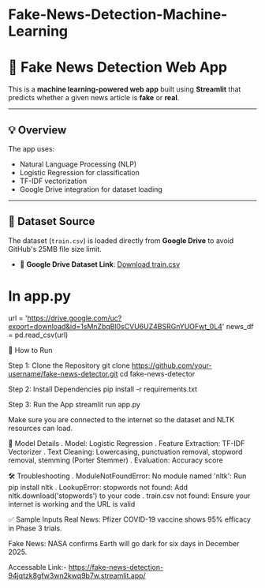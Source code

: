 # Fake-News-Detection-Machine-Learning

# 📰 Fake News Detection Web App

This is a **machine learning-powered web app** built using **Streamlit** that predicts whether a given news article is **fake** or **real**.

---

## 💡 Overview

The app uses:
- Natural Language Processing (NLP)
- Logistic Regression for classification
- TF-IDF vectorization
- Google Drive integration for dataset loading

---

## 📁 Dataset Source

The dataset (`train.csv`) is loaded directly from **Google Drive** to avoid GitHub's 25MB file size limit.

- 🔗 **Google Drive Dataset Link**: [Download train.csv](https://drive.google.com/uc?export=download&id=1sMnZbqBl0sCVU6UZ4BSRGnYUOFwt_0L4)

# In app.py  
url = 'https://drive.google.com/uc?export=download&id=1sMnZbqBl0sCVU6UZ4BSRGnYUOFwt_0L4'
news_df = pd.read_csv(url)


🚀 How to Run

Step 1: Clone the Repository
        git clone https://github.com/your-username/fake-news-detector.git
        cd fake-news-detector

Step 2: Install Dependencies
        pip install -r requirements.txt

Step 3: Run the App
        streamlit run app.py
        
Make sure you are connected to the internet so the dataset and NLTK resources can load.


🧠 Model Details
. Model: Logistic Regression
. Feature Extraction: TF-IDF Vectorizer
. Text Cleaning: Lowercasing, punctuation removal, stopword removal, stemming (Porter Stemmer)
. Evaluation: Accuracy score

🛠 Troubleshooting
. ModuleNotFoundError: No module named 'nltk': Run pip install nltk
. LookupError: stopwords not found: Add nltk.download('stopwords') to your code
. train.csv not found: Ensure your internet is working and the URL is valid

✅ Sample Inputs
Real News:
Pfizer COVID-19 vaccine shows 95% efficacy in Phase 3 trials.

Fake News:
NASA confirms Earth will go dark for six days in December 2025.


Accessable Link:- https://fake-news-detection-94jqtzk8gfw3wn2kwq9b7w.streamlit.app/

